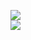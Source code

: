 [![](https://img.shields.io/badge/Made%20With-Github%20Spray-lightgrey.svg?style=for-the-badge&logo=github)](https://github.com/Annihil/github-spray#5023)  
[![](https://i.imgur.com/2DrTn0Z.gif)](https://github.com/Annihil/github-spray)